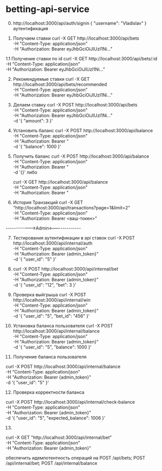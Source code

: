 # betting-api-service

0. http://localhost:3000/api/auth/signin
   {
   "username": "Vladislav"
   } аутентификация

1. Получаем ставки
   curl -X GET http://localhost:3000/api/bets \
    -H "Content-Type: application/json" \
    -H "Authorization: Bearer eyJhbGciOiJIUzI1Ni..."
    
 1.1 Получение ставки по id 
   curl -X GET http://localhost:3000/api/bets/:id \
    -H "Content-Type: application/json" \
    -H "Authorization: Bearer eyJhbGciOiJIUzI1Ni..."    

2. Рекомендуемые ставки
   curl -X GET http://localhost:3000/api/bets/recommended \
    -H "Content-Type: application/json" \
    -H "Authorization: Bearer eyJhbGciOiJIUzI1Ni..."

3. Делаем ставку
   curl -X POST http://localhost:3000/api/bets \
    -H "Content-Type: application/json" \
    -H "Authorization: Bearer eyJhbGciOiJIUzI1Ni..." \
    -d '{
   "amount": 3
   }'

4. Установить баланс
   curl -X POST http://localhost:3000/api/balance \
    -H "Content-Type: application/json" \
    -H "Authorization: Bearer <TOKEN>" \
    -d '{
   "balance": 1000
   }'

5. Получить баланс 
   curl -X POST http://localhost:3000/api/balance \
    -H "Content-Type: application/json" \
    -H "Authorization: Bearer <TOKEN>" \
    -d '{}'
   либо

   curl -X GET http://localhost:3000/api/balance \
    -H "Content-Type: application/json" \
    -H "Authorization: Bearer <TOKEN>"

6. История Транзакций 
curl -X GET "http://localhost:3000/api/transactions?page=1&limit=2" \
  -H "Content-Type: application/json" \
  -H "Authorization: Bearer <ваш-токен>"

------------>Admin<-------------


7. Тестирования аутентификации в api ставок
 curl -X POST http://localhost:3000/api/internal/auth \
  -H "Content-Type: application/json" \
  -H "Authorization: Bearer {admin_token}" \
  -d '{ "user_id": "5" }'


8. curl -X POST http://localhost:3000/api/internal/bet \
  -H "Content-Type: application/json" \
  -H "Authorization: Bearer {admin_token}" \
  -d '{
    "user_id": "12",
    "bet": 3
  }'

  
9. Проверка выйгрыша 
curl -X POST http://localhost:3000/api/internal/win \
  -H "Content-Type: application/json" \
  -H "Authorization: Bearer {admin_token}" \
  -d '{
    "user_id": "5",
    "bet_id": "456"
  }'

10. Установка баланса пользователя 
curl -X POST http://localhost:3000/api/internal/balance \
  -H "Content-Type: application/json" \
  -H "Authorization: Bearer {admin_token}" \
  -d '{
    "user_id": "5",
    "balance": 1000
  }'

11. Получение баланса пользователя 

curl -X POST http://localhost:3000/api/internal/balance \
  -H "Content-Type: application/json" \
  -H "Authorization: Bearer {admin_token}" \
  -d '{
    "user_id": "5"
  }'

12. Проверка корректности баланса 

curl -X POST http://localhost:3000/api/internal/check-balance \
  -H "Content-Type: application/json" \
  -H "Authorization: Bearer {admin_token}" \
  -d '{
    "user_id": "5",
    "expected_balance": 1006
  }'

13. 

curl -X GET "http://localhost:3000/api/internal/bet" \
  -H "Content-Type: application/json" \
  -H "Authorization: Bearer {admin_token}"



обеспечить идемпотентность операций на POST /api/bets; POST /api/internal/bet; POST /api/internal/balance